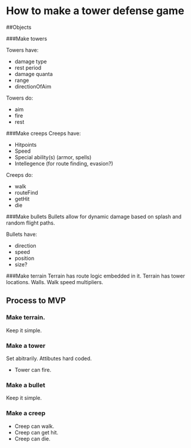 # How to make a tower defense game

##Objects 

###Make towers 

Towers have: 
* damage type
* rest period 
* damage quanta 
* range
* directionOfAim 

Towers do: 
* aim
* fire 
* rest 

###Make creeps
Creeps have: 
* Hitpoints
* Speed
* Special ability(s) (armor, spells)
* Intellegence (for route finding, evasion?)

Creeps do: 
* walk
* routeFind
* getHit
* die

###Make bullets
Bullets allow for dynamic damage based on splash and random flight paths.

Bullets have:
* direction
* speed 
* position 
* size? 

###Make terrain
Terrain has route logic embedded in it. Terrain has tower locations. Walls. Walk speed multipliers. 

## Process to MVP 
### Make terrain. 
Keep it simple. 
### Make a tower 
Set abitrarily. Attibutes hard coded. 
* Tower can fire.

### Make a bullet
Keep it simple. 

### Make a creep
* Creep can walk. 
* Creep can get hit. 
* Creep can die. 
